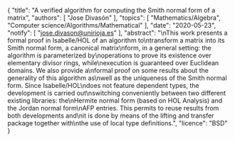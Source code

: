 {
    "title": "A verified algorithm for computing the Smith normal form of a matrix",
    "authors": [
        "Jose Divasón"
    ],
    "topics": [
        "Mathematics/Algebra",
        "Computer science/Algorithms/Mathematical"
    ],
    "date": "2020-05-23",
    "notify": [
        "jose.divason@unirioja.es"
    ],
    "abstract": "\nThis work presents a formal proof in Isabelle/HOL of an algorithm to\ntransform a matrix into its Smith normal form, a canonical matrix\nform, in a general setting: the algorithm is parameterized by\noperations to prove its existence over elementary divisor rings, while\nexecution is guaranteed over Euclidean domains. We also provide a\nformal proof on some results about the generality of this algorithm as\nwell as the uniqueness of the Smith normal form.  Since Isabelle/HOL\ndoes not feature dependent types, the development is carried out\nswitching conveniently between two different existing libraries: the\nHermite normal form (based on HOL Analysis) and the Jordan normal form\nAFP entries. This permits to reuse results from both developments and\nit is done by means of the lifting and transfer package together with\nthe use of local type definitions.",
    "licence": "BSD"
}